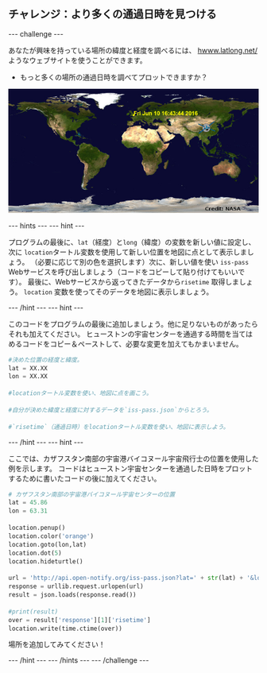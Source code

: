 ## チャレンジ：より多くの通過日時を見つける

\--- challenge \---

あなたが興味を持っている場所の緯度と経度を調べるには、 <a href="http://www.latlong.net/" target="_blank">hwww.latlong.net/</a>ようなウェブサイトを使うことができます。

+ もっと多くの場所の通過日時を調べてプロットできますか？ 

![スクリーンショット](images/iss-final.png)

\--- hints \--- \--- hint \---

プログラムの最後に、`lat`（経度）と`long`（緯度）の変数を新しい値に設定し、次に `location`タートル変数を使用して新しい位置を地図に点として表示しましょう。 （必要に応じて別の色を選択します）次に、新しい値を使い `iss-pass` Webサービスを呼び出しましょう（コードをコピーして貼り付けてもいいです）。 最後に、Webサービスから返ってきたデータから`risetime` 取得しましょう。 `location` 変数を使ってそのデータを地図に表示しましょう。

\--- /hint \--- \--- hint \---

このコードをプログラムの最後に追加しましょう。他に足りないものがあったらそれも加えてください。 ヒューストンの宇宙センターを通過する時間を当てはめるコードをコピー＆ペーストして、必要な変更を加えてもかまいません。

```python
#決めた位置の経度と緯度。
lat = XX.XX
lon = XX.XX

#locationタートル変数を使い、地図に点を画こう。

#自分が決めた緯度と経度に対するデータを`iss-pass.json`からとろう。

#`risetime`（通過日時）をlocationタートル変数を使い、地図に表示しよう。
```

\--- /hint \--- \--- hint \---

ここでは、カザフスタン南部の宇宙港バイコヌール宇宙飛行士の位置を使用した例を示します。 コードはヒューストン宇宙センターを通過した日時をプロットするために書いたコードの後に加えてください。

```python
# カザフスタン南部の宇宙港バイコヌール宇宙センターの位置
lat = 45.86
lon = 63.31

location.penup()
location.color('orange')
location.goto(lon,lat)
location.dot(5)
location.hideturtle()

url = 'http://api.open-notify.org/iss-pass.json?lat=' + str(lat) + '&lon=' + str(lon)
response = urllib.request.urlopen(url)
result = json.loads(response.read())

#print(result)
over = result['response'][1]['risetime']
location.write(time.ctime(over))
```

場所を追加してみてください！

\--- /hint \--- \--- /hints \--- \--- /challenge \---